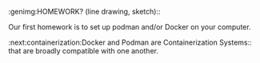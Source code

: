 :genimg:HOMEWORK? (line drawing, sketch)::

Our first homework is to set up podman and/or Docker on your computer.

:next:containerization:Docker and Podman are Containerization Systems:: that are
broadly compatible with one another. 
